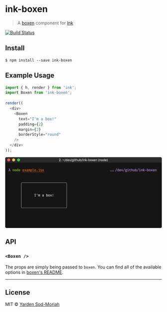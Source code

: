 # ink-boxen

> A [boxen](https://github.com/sindresorhus/boxen/) component for [Ink](https://github.com/vadimdemedes/ink/)

[![Build Status](https://travis-ci.org/yardnsm/ink-boxen.svg?branch=master)](https://travis-ci.org/yardnsm/ink-boxen)

## Install

```console
$ npm install --save ink-boxen
```

## Example Usage

```javascript
import { h, render } from 'ink';
import Boxen from 'ink-boxen';

render((
  <div>
    <Boxen
      text="I'm a box!"
      padding={2}
      margin={2}
      borderStyle="round"
    />
  </div>
));
```

<img src="media/screenshot.png" width="550">


## API

### `<Boxen />`

The props are simply being passed to `boxen`. You can find all of the available options
in [boxen's README](https://github.com/sindresorhus/boxen#options).

---

## License

MIT © [Yarden Sod-Moriah](http://yardnsm.net/)
